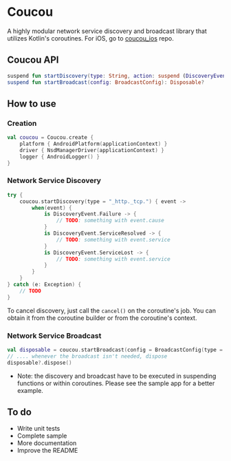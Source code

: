 # Coucou
A highly modular network service discovery and broadcast library that utilizes Kotlin's coroutines. For iOS, go to [coucou_ios](https://github.com/mrmitew/coucou_ios) repo.

## Coucou API
```kotlin
suspend fun startDiscovery(type: String, action: suspend (DiscoveryEvent) -> Unit)
suspend fun startBroadcast(config: BroadcastConfig): Disposable?
```

## How to use

### Creation
```kotlin
val coucou = Coucou.create {
    platform { AndroidPlatform(applicationContext) }
    driver { NsdManagerDriver(applicationContext) }
    logger { AndroidLogger() }
}
```
### Network Service Discovery
```kotlin
try {
    coucou.startDiscovery(type = "_http._tcp.") { event ->
        when(event) {
            is DiscoveryEvent.Failure -> {
                // TODO: something with event.cause
            }
            is DiscoveryEvent.ServiceResolved -> {
                // TODO: something with event.service
            }
            is DiscoveryEvent.ServiceLost -> {
                // TODO: something with event.service
            }
        }
    }
} catch (e: Exception) {
    // TODO
}
```

To cancel discovery, just call the `cancel()` on the coroutine's job. You can obtain it from the coroutine builder or from the coroutine's context.

### Network Service Broadcast
```kotlin
val disposable = coucou.startBroadcast(config = BroadcastConfig(type = "_http._tcp.", name = "Coucou", port = 8080)) 
// .... whenever the broadcast isn't needed, dispose
disposable?.dispose()
```

* Note: the discovery and broadcast have to be executed in suspending functions or within coroutines. Please see the sample app for a better example.
    
## To do
* Write unit tests 
* Complete sample
* More documentation
* Improve the README
